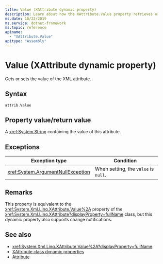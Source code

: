 ```yaml
---
title: Value (XAttribute dynamic property)
description: Learn about how the XAttribute.Value property retrieves or sets the value of the XML attribute.
ms.date: 10/22/2019
ms.service: dotnet-framework
ms.topic: reference
apiname:
  - "XAttribute.Value"
apitype: "Assembly"
---
```

# Value (XAttribute dynamic property)

Gets or sets the value of the XML attribute.

## Syntax

```xaml
attrib.Value
```

## Property value/return value

A <xref:System.String> containing the value of this attribute.

## Exceptions

|Exception type|Condition|
| - |---------------|
|<xref:System.ArgumentNullException>|When setting, the `value` is `null`.|

## Remarks

This property is equivalent to the <xref:System.Xml.Linq.XAttribute.Value%2A> property of the <xref:System.Xml.Linq.XAttribute?displayProperty=fullName> class, but this dynamic property also supports change notifications.

## See also

- <xref:System.Xml.Linq.XAttribute.Value%2A?displayProperty=fullName>
- [XAttribute class dynamic properties](value-xattribute-dynamic-property.md)
- [Attribute](attribute-xelement-dynamic-property.md)
